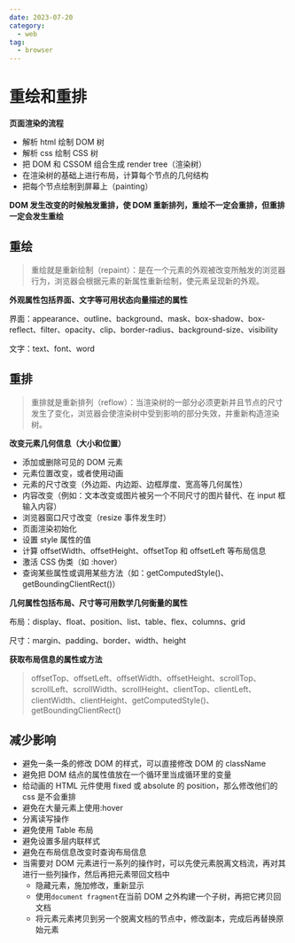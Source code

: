 ```yaml
---
date: 2023-07-20
category:
  - web
tag:
  - browser
---
```


# 重绘和重排

**页面渲染的流程**

- 解析 html 绘制 DOM 树
- 解析 css 绘制 CSS 树
- 把 DOM 和 CSSOM 组合生成 render tree（渲染树）
- 在渲染树的基础上进行布局，计算每个节点的几何结构
- 把每个节点绘制到屏幕上（painting）

**DOM 发生改变的时候触发重排，使 DOM 重新排列，重绘不一定会重排，但重排一定会发生重绘**

## 重绘

> 重绘就是重新绘制（repaint）：是在一个元素的外观被改变所触发的浏览器行为，浏览器会根据元素的新属性重新绘制，使元素呈现新的外观。

**外观属性包括界面、文字等可用状态向量描述的属性**

界面：appearance、outline、background、mask、box-shadow、box-reflect、filter、opacity、clip、border-radius、background-size、visibility

文字：text、font、word

## 重排

> 重排就是重新排列（reflow）：当渲染树的一部分必须更新并且节点的尺寸发生了变化，浏览器会使渲染树中受到影响的部分失效，并重新构造渲染树。

**改变元素几何信息（大小和位置）**

- 添加或删除可见的 DOM 元素
- 元素位置改变，或者使用动画
- 元素的尺寸改变（外边距、内边距、边框厚度、宽高等几何属性）
- 内容改变（例如：文本改变或图片被另一个不同尺寸的图片替代、在 input 框输入内容）
- 浏览器窗口尺寸改变（resize 事件发生时）
- 页面渲染初始化
- 设置 style 属性的值
- 计算 offsetWidth、offsetHeight、offsetTop 和 offsetLeft 等布局信息
- 激活 CSS 伪类（如 :hover）
- 查询某些属性或调用某些方法（如：getComputedStyle()、getBoundingClientRect()）

**几何属性包括布局、尺寸等可用数学几何衡量的属性**

布局：display、float、position、list、table、flex、columns、grid

尺寸：margin、padding、border、width、height

**获取布局信息的属性或方法**

> offsetTop、offsetLeft、offsetWidth、offsetHeight、scrollTop、scrollLeft、scrollWidth、scrollHeight、clientTop、clientLeft、clientWidth、clientHeight、getComputedStyle()、getBoundingClientRect()

## 减少影响

- 避免一条一条的修改 DOM 的样式，可以直接修改 DOM 的 className
- 避免把 DOM 结点的属性值放在一个循环里当成循环里的变量
- 给动画的 HTML 元件使用 fixed 或 absolute 的 position，那么修改他们的 css 是不会重排
- 避免在大量元素上使用:hover
- 分离读写操作
- 避免使用 Table 布局
- 避免设置多层内联样式
- 避免在布局信息改变时查询布局信息
- 当需要对 DOM 元素进行一系列的操作时，可以先使元素脱离文档流，再对其进行一些列操作，然后再把元素带回文档中
  - 隐藏元素，施加修改，重新显示
  - 使用`document fragment`在当前 DOM 之外构建一个子树，再把它拷贝回文档
  - 将元素元素拷贝到另一个脱离文档的节点中，修改副本，完成后再替换原始元素
